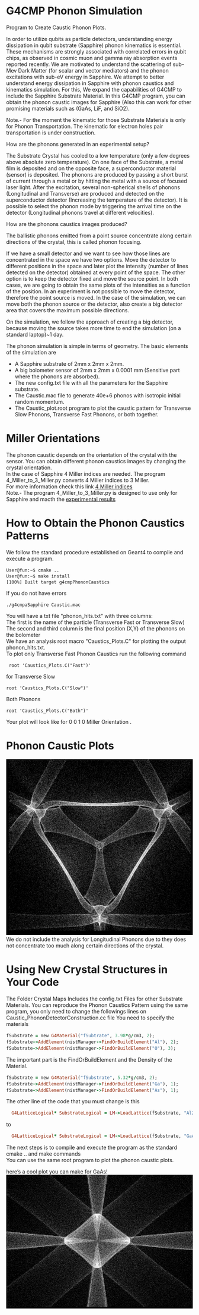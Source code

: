 # G4CMP Phonon Simulation
Program to Create Caustic Phonon Plots.

In order to utilize qubits as particle detectors, understanding energy dissipation in qubit substrate (Sapphire) phonon kinematics is essential. These mechanisms are strongly associated with correlated errors in qubit chips, as observed in cosmic muon and gamma ray absorption events reported recently. We are motivated to understand the scattering of sub-Mev Dark Matter (for scalar and vector mediators) and the phonon excitations with sub-eV energy in Sapphire. We attempt to better understand energy dissipation in Sapphire with phonon caustics and kinematics simulation. For this, We expand the capabilities of G4CMP to include the Sapphire Substrate Material. In this G4CMP program, you can obtain the phonon caustic images for Sapphire (Also this can work for other promising materials such as (GaAs, LiF, and SiO2).<br> 

Note.- For the moment the kinematic for those Substrate Materials  is only for Phonon Transportation. The kinematic for electron holes pair transportation is under construction.<br> 

How are the phonons generated in an experimental setup?

The Substrate Crystal has cooled to a low temperature (only a few degrees above absolute zero temperature). On one face of the Substrate, a metal film is deposited and on the opposite face, a superconductor material (sensor) is deposited. The phonons are produced by passing a short burst of current through a metal or by hitting the metal with a source of focused laser light. After the excitation, several non-spherical shells of phonons (Longitudinal and Transverse) are produced and detected on the superconductor detector (Increasing the temperature of the detector). It is possible to select the phonon mode by triggering the arrival time on the detector (Longitudinal phonons travel at different velocities).

How are the phonons caustics images produced?<br> 

The ballistic phonons emitted from a point source concentrate along certain directions of the crystal, this is called phonon focusing.<br> 

If we have a small detector and we want to see how those lines are concentrated in the space we have two options. Move the detector to different positions in the space and later plot the intensity (number of lines detected on the detector) obtained at every point of the space. The other option is to keep the detector fixed and move the source point. In both cases, we are going to obtain the same plots of the intensities as a function of the position. In an experiment is not possible to move the detector, therefore the point source is moved. In the case of the simulation, we can  move both the phonon source or the detector, also create a big detector area that covers the maximum possible directions. <br> 

On the simulation, we follow the approach of creating a big detector, because moving the source takes more time to end the simulation (on a standard laptop)~1 day. 


 The phonon simulation is simple in terms of geometry. The basic elements of the simulation are 

* A Sapphire substrate of 2mm x 2mm x 2mm.
* A big bolometer sensor of 2mm x 2mm x 0.0001 mm (Sensitive part where the phonons are absorbed).
* The new config.txt file with all the parameters for the Sapphire substrate.
* The Caustic.mac file to generate 40e+6 phonos with isotropic initial random momentum.
* The Caustic_plot.root program to plot the caustic pattern for Transverse Slow Phonons, Transverse Fast Phonons, or both together.
# Miller Orientations
The phonon caustic depends on the orientation of the crystal with the sensor. You can obtain different phonon caustics images by changing the crystal orientation. <br>
In the case of Sapphire 4 Miller indices are needed. The program 4_Miller_to_3_Miller.py converts 4 Miller indices to 3 Miller.<br>
For more information check this link   [4 Miller indices ](https://apps.dtic.mil/sti/trecms/pdf/AD1115835.pdf)<br>
Note.- The program  4_Miller_to_3_Miller.py is designed to use only for Sapphire and macth the [experimental results ](DOI:https://doi.org/10.1103/PhysRevB.29.2190)


# How to Obtain the Phonon Caustics Patterns
We follow the standard procedure established on Geant4 to compile and execute a program. 
```console
User@fun:~$ cmake ..
User@fun:~$ make install
[100%] Built target g4cmpPhononCaustics
```
If you do not have errors
```console
./g4cmpaSapphire Caustic.mac
```
You will have a txt file "phonon_hits.txt" with three columns: <br> 
The first is the name of the particle (Transverse Fast or Transverse Slow) <br> 
The second and third column is the final position (X,Y) of the phonons on the bolometer <br> 
We have an analysis root macro "Caustics_Plots.C" for plotting the output phonon_hits.txt. <br>
To plot only Transverse Fast Phonon Caustics run the following command
```console
 root 'Caustics_Plots.C("Fast")'
```
for Transverse Slow
```console
root 'Caustics_Plots.C("Slow")'
```
Both Phonons
```console
root 'Caustics_Plots.C("Both")'
```
Your plot will look like 
for 0 0 1 0 Miller Orientation .



# Phonon Caustic Plots
![Alt text of the image](https://github.com/Israel-Tanjiro/Sapphire_G4CMP/blob/main/Sapphire_Phonon.png)
We do not include the analysis for Longitudinal Phonons due to they does not  concentrate too much along certain directions of the crystal.<br>


# Using New Crystal Structures in Your Code
The Folder Crystal Maps Includes the config.txt Files for other Substrate Materials.
You can reproduce the Phonon Caustics Pattern using the same program, you only need to change the followings lines on Caustic_PhononDetectorConstruction.cc file
You need to specify the materials 
```ruby
fSubstrate = new G4Material("fSubtrate", 3.98*g/cm3, 2);
fSubstrate->AddElement(nistManager->FindOrBuildElement("Al"), 2);
fSubstrate->AddElement(nistManager->FindOrBuildElement("O"), 3);

```
The important part is the FindOrBuildElement and the Density of the Material.
```ruby
fSubstrate = new G4Material("fSubstrate", 5.32*g/cm3, 2);
fSubstrate->AddElement(nistManager->FindOrBuildElement("Ga"), 1);
fSubstrate->AddElement(nistManager->FindOrBuildElement("As"), 1);
```
The other line of the code that you must change is this
```ruby
  G4LatticeLogical* SubstrateLogical = LM->LoadLattice(fSubstrate, "Al2O3");
```
to 

```ruby
  G4LatticeLogical* SubstrateLogical = LM->LoadLattice(fSubstrate, "GaAs");
```


The next steps is to compile and execute the program as the standard cmake .. and make commands<br> 
You can use the same root program to plot the phonon caustic plots.


here’s a cool plot you can make for GaAs!
![Alt text of the image](https://github.com/Israel-Tanjiro/Sapphire_G4CMP/blob/main/Phonon_GaAS.png)



